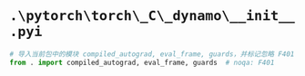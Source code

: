 # `.\pytorch\torch\_C\_dynamo\__init__.pyi`

```py
# 导入当前包中的模块 compiled_autograd, eval_frame, guards，并标记忽略 F401 错误
from . import compiled_autograd, eval_frame, guards  # noqa: F401
```